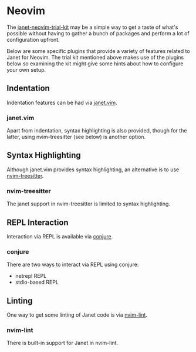 # Neovim

The
[janet-neovim-trial-kit](https://github.com/sogaiu/janet-neovim-trial-kit)
may be a simple way to get a taste of what's possible without having
to gather a bunch of packages and perform a lot of configuration
upfront.

Below are some specific plugins that provide a variety of features
related to Janet for Neovim.  The trial kit mentioned above makes use
of the plugins below so examining the kit might give some hints about
how to configure your own setup.

## Indentation

Indentation features can be had via
[janet.vim](https://github.com/janet-lang/janet.vim).

### janet.vim

Apart from indentation, syntax highlighting is also provided, though
for the latter, using nvim-treesitter (see below) is another option.

## Syntax Highlighting

Although janet.vim provides syntax highlighting, an alternative is to
use
[nvim-treesitter](https://github.com/nvim-treesitter/nvim-treesitter/).

### nvim-treesitter

The janet support in nvim-treesitter is limited to syntax highlighting.

## REPL Interaction

Interaction via REPL is available via
[conjure](https://github.com/Olical/conjure/).

### conjure

There are two ways to interact via REPL using conjure:

* netrepl REPL
* stdio-based REPL

## Linting

One way to get some linting of Janet code is via
[nvim-lint](https://github.com/mfussenegger/nvim-lint).

### nvim-lint

There is built-in support for Janet in nvim-lint.

